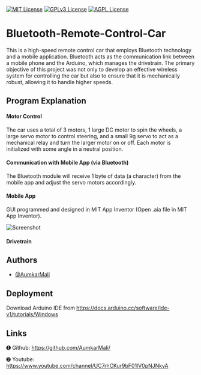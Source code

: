 


[![MIT License](https://img.shields.io/badge/License-MIT-green.svg)](https://choosealicense.com/licenses/mit/)
[![GPLv3 License](https://img.shields.io/badge/License-GPL%20v3-yellow.svg)](https://opensource.org/licenses/)
[![AGPL License](https://img.shields.io/badge/license-AGPL-blue.svg)](http://www.gnu.org/licenses/agpl-3.0)


# Bluetooth-Remote-Control-Car


This is a high-speed remote control car that employs Bluetooth technology and a mobile application. Bluetooth acts as the communication link between a mobile phone and the Arduino, which manages the drivetrain. The primary objective of this project was not only to develop an effective wireless system for controlling the car but also to ensure that it is mechanically robust, allowing it to handle higher speeds.

## Program Explanation

#### Motor Control
The car uses a total of 3 motors, 1 large DC motor to spin the wheels, a large servo motor to control steering, and a small 9g servo to act as a mechanical relay and turn the larger motor on or off. Each motor is initialized with some angle in a neutral position.

#### Communication with Mobile App (via Bluetooth)
The Bluetooth module will receive 1 byte of data (a character) from the mobile app and adjust the servo motors accordingly.

#### Mobile App
GUI programmed and designed in MIT App Inventor (Open .aia file in MIT App Inventor).


![Screenshot](https://i.ibb.co/KX71F6w/Screenshot-2024-09-27-220252.png)

#### Drivetrain


## Authors

- [@AumkarMali](https://www.github.com/AumkarMali)


## Deployment

Download Arduino IDE from https://docs.arduino.cc/software/ide-v1/tutorials/Windows


## Links

➊ Github: https://github.com/AumkarMali/

➋ Youtube: https://www.youtube.com/channel/UC7rhCKur9bF01lV0pNJNkvA



